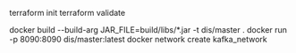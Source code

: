 terraform init
terraform validate

docker build --build-arg JAR_FILE=build/libs/\*.jar -t dis/master .
docker run -p 8090:8090 dis/master:latest
docker network create kafka_network
